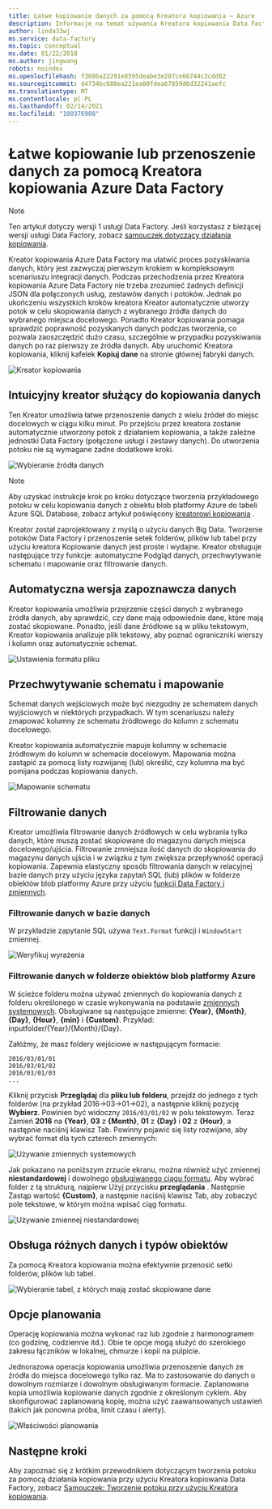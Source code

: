```yaml
---
title: Łatwe kopiowanie danych za pomocą Kreatora kopiowania — Azure
description: Informacje na temat używania Kreatora kopiowania Data Factory do kopiowania danych z obsługiwanych źródeł danych do ujścia.
author: linda33wj
ms.service: data-factory
ms.topic: conceptual
ms.date: 01/22/2018
ms.author: jingwang
robots: noindex
ms.openlocfilehash: f3686a22291e8595deabe3e207ce66744c3cdd82
ms.sourcegitcommit: d4734bc680ea221ea80fdea67859d6d32241aefc
ms.translationtype: MT
ms.contentlocale: pl-PL
ms.lasthandoff: 02/14/2021
ms.locfileid: "100376908"
---
```

# <a name="copy-or-move-data-easily-with-azure-data-factory-copy-wizard"></a>Łatwe kopiowanie lub przenoszenie danych za pomocą Kreatora kopiowania Azure Data Factory
> [!NOTE]
> Ten artykuł dotyczy wersji 1 usługi Data Factory. Jeśli korzystasz z bieżącej wersji usługi Data Factory, zobacz [samouczek dotyczący działania kopiowania](../quickstart-create-data-factory-dot-net.md). 


Kreator kopiowania Azure Data Factory ma ułatwić proces pozyskiwania danych, który jest zazwyczaj pierwszym krokiem w kompleksowym scenariuszu integracji danych. Podczas przechodzenia przez Kreatora kopiowania Azure Data Factory nie trzeba zrozumieć żadnych definicji JSON dla połączonych usług, zestawów danych i potoków. Jednak po ukończeniu wszystkich kroków kreatora Kreator automatycznie utworzy potok w celu skopiowania danych z wybranego źródła danych do wybranego miejsca docelowego. Ponadto Kreator kopiowania pomaga sprawdzić poprawność pozyskanych danych podczas tworzenia, co pozwala zaoszczędzić dużo czasu, szczególnie w przypadku pozyskiwania danych po raz pierwszy ze źródła danych. Aby uruchomić Kreatora kopiowania, kliknij kafelek **Kopiuj dane** na stronie głównej fabryki danych.

![Kreator kopiowania](./media/data-factory-copy-wizard/copy-data-wizard.png)

## <a name="an-intuitive-wizard-for-copying-data"></a>Intuicyjny kreator służący do kopiowania danych
Ten Kreator umożliwia łatwe przenoszenie danych z wielu źródeł do miejsc docelowych w ciągu kilku minut. Po przejściu przez kreatora zostanie automatycznie utworzony potok z działaniem kopiowania, a także zależne jednostki Data Factory (połączone usługi i zestawy danych). Do utworzenia potoku nie są wymagane żadne dodatkowe kroki.   

![Wybieranie źródła danych](./media/data-factory-copy-wizard/select-data-source-page.png)

> [!NOTE]
> Aby uzyskać instrukcje krok po kroku dotyczące tworzenia przykładowego potoku w celu kopiowania danych z obiektu blob platformy Azure do tabeli Azure SQL Database, zobacz artykuł poświęcony [kreatorowi kopiowania](data-factory-copy-data-wizard-tutorial.md) . 
> 
> 

Kreator został zaprojektowany z myślą o użyciu danych Big Data. Tworzenie potoków Data Factory i przenoszenie setek folderów, plików lub tabel przy użyciu kreatora Kopiowanie danych jest proste i wydajne. Kreator obsługuje następujące trzy funkcje: automatyczne Podgląd danych, przechwytywanie schematu i mapowanie oraz filtrowanie danych. 

## <a name="automatic-data-preview"></a>Automatyczna wersja zapoznawcza danych
Kreator kopiowania umożliwia przejrzenie części danych z wybranego źródła danych, aby sprawdzić, czy dane mają odpowiednie dane, które mają zostać skopiowane. Ponadto, jeśli dane źródłowe są w pliku tekstowym, Kreator kopiowania analizuje plik tekstowy, aby poznać ograniczniki wierszy i kolumn oraz automatycznie schemat. 

![Ustawienia formatu pliku](./media/data-factory-copy-wizard/file-format-settings.png)

## <a name="schema-capture-and-mapping"></a>Przechwytywanie schematu i mapowanie
Schemat danych wejściowych może być niezgodny ze schematem danych wyjściowych w niektórych przypadkach. W tym scenariuszu należy zmapować kolumny ze schematu źródłowego do kolumn z schematu docelowego. 

Kreator kopiowania automatycznie mapuje kolumny w schemacie źródłowym do kolumn w schemacie docelowym. Mapowania można zastąpić za pomocą listy rozwijanej (lub) określić, czy kolumna ma być pomijana podczas kopiowania danych.   

![Mapowanie schematu](./media/data-factory-copy-wizard/schema-mapping.png)

## <a name="filtering-data"></a>Filtrowanie danych
Kreator umożliwia filtrowanie danych źródłowych w celu wybrania tylko danych, które muszą zostać skopiowane do magazynu danych miejsca docelowego/ujścia. Filtrowanie zmniejsza ilość danych do skopiowania do magazynu danych ujścia i w związku z tym zwiększa przepływność operacji kopiowania. Zapewnia elastyczny sposób filtrowania danych w relacyjnej bazie danych przy użyciu języka zapytań SQL (lub) plików w folderze obiektów blob platformy Azure przy użyciu [funkcji Data Factory i zmiennych](data-factory-functions-variables.md).   

### <a name="filtering-of-data-in-a-database"></a>Filtrowanie danych w bazie danych
W przykładzie zapytanie SQL używa `Text.Format` funkcji i `WindowStart` zmiennej. 

![Weryfikuj wyrażenia](./media/data-factory-copy-wizard/validate-expressions.png)

### <a name="filtering-of-data-in-an-azure-blob-folder"></a>Filtrowanie danych w folderze obiektów blob platformy Azure
W ścieżce folderu można używać zmiennych do kopiowania danych z folderu określonego w czasie wykonywania na podstawie [zmiennych systemowych](data-factory-functions-variables.md#data-factory-system-variables). Obsługiwane są następujące zmienne: **{Year}**, **{Month}**, **{Day}**, **{Hour}**, **{min}** i **{Custom}**. Przykład: inputfolder/{Year}/{Month}/{Day}.

Załóżmy, że masz foldery wejściowe w następującym formacie:

```text
2016/03/01/01
2016/03/01/02
2016/03/01/03
...
```

Kliknij przycisk **Przeglądaj** dla **pliku lub folderu**, przejdź do jednego z tych folderów (na przykład 2016->03->01->02), a następnie kliknij pozycję **Wybierz**. Powinien być widoczny `2016/03/01/02` w polu tekstowym. Teraz Zamień **2016** na **{Year}**, **03** z **{Month}**, **01** z **{Day}** i **02** z **{Hour}**, a następnie naciśnij klawisz Tab. Powinny pojawić się listy rozwijane, aby wybrać format dla tych czterech zmiennych:

![Używanie zmiennych systemowych](./media/data-factory-copy-wizard/blob-standard-variables-in-folder-path.png)   

Jak pokazano na poniższym zrzucie ekranu, można również użyć zmiennej **niestandardowej** i dowolnego [obsługiwanego ciągu formatu](/dotnet/standard/base-types/custom-date-and-time-format-strings). Aby wybrać folder z tą strukturą, najpierw Użyj przycisku **przeglądania** . Następnie Zastąp wartość **{Custom}**, a następnie naciśnij klawisz Tab, aby zobaczyć pole tekstowe, w którym można wpisać ciąg formatu.     

![Używanie zmiennej niestandardowej](./media/data-factory-copy-wizard/blob-custom-variables-in-folder-path.png)

## <a name="support-for-diverse-data-and-object-types"></a>Obsługa różnych danych i typów obiektów
Za pomocą Kreatora kopiowania można efektywnie przenosić setki folderów, plików lub tabel.

![Wybieranie tabel, z których mają zostać skopiowane dane](./media/data-factory-copy-wizard/select-tables-to-copy-data.png)

## <a name="scheduling-options"></a>Opcje planowania
Operację kopiowania można wykonać raz lub zgodnie z harmonogramem (co godzinę, codziennie itd.). Obie te opcje mogą służyć do szerokiego zakresu łączników w lokalnej, chmurze i kopii na pulpicie.

Jednorazowa operacja kopiowania umożliwia przenoszenie danych ze źródła do miejsca docelowego tylko raz. Ma to zastosowanie do danych o dowolnym rozmiarze i dowolnym obsługiwanym formacie. Zaplanowana kopia umożliwia kopiowanie danych zgodnie z określonym cyklem. Aby skonfigurować zaplanowaną kopię, można użyć zaawansowanych ustawień (takich jak ponowna próba, limit czasu i alerty).

![Właściwości planowania](./media/data-factory-copy-wizard/scheduling-properties.png)

## <a name="next-steps"></a>Następne kroki
Aby zapoznać się z krótkim przewodnikiem dotyczącym tworzenia potoku za pomocą działania kopiowania przy użyciu Kreatora kopiowania Data Factory, zobacz [Samouczek: Tworzenie potoku przy użyciu Kreatora kopiowania](data-factory-copy-data-wizard-tutorial.md).